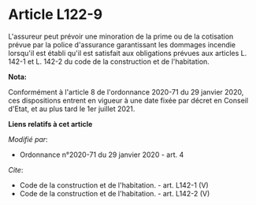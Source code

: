 # Article L122-9

L'assureur peut prévoir une minoration de la prime ou de la cotisation prévue par la police d'assurance garantissant les
dommages incendie lorsqu'il est établi qu'il est satisfait aux obligations prévues aux articles L. 142-1 et L. 142-2 du code
de la construction et de l'habitation.

**Nota:**

Conformément à l'article 8 de l'ordonnance 2020-71 du 29 janvier 2020, ces dispositions entrent en vigueur à une date fixée
par décret en Conseil d'Etat, et au plus tard le 1er juillet 2021.

**Liens relatifs à cet article**

_Modifié par_:

  - Ordonnance n°2020-71 du 29 janvier 2020 - art. 4

_Cite_:

  - Code de la construction et de l'habitation. - art. L142-1 (V)
  - Code de la construction et de l'habitation. - art. L142-2 (V)
